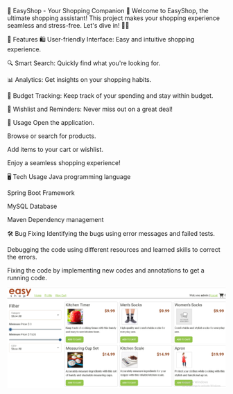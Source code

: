 🌟 EasyShop - Your Shopping Companion 🌟
Welcome to EasyShop, the ultimate shopping assistant! This project makes your shopping experience seamless and stress-free. Let's dive in! 🛒✨

🎯 Features
🛍️ User-friendly Interface: Easy and intuitive shopping experience.

🔍 Smart Search: Quickly find what you're looking for.

📊 Analytics: Get insights on your shopping habits.

💸 Budget Tracking: Keep track of your spending and stay within budget.

📅 Wishlist and Reminders: Never miss out on a great deal!

🚀 Usage
Open the application.

Browse or search for products.

Add items to your cart or wishlist.

Enjoy a seamless shopping experience!

🖥️ Tech Usage
Java programming language

Spring Boot Framework

MySQL Database

Maven Dependency management

🛠️ Bug Fixing
Identifying the bugs using error messages and failed tests.

Debugging the code using different resources and learned skills to correct the errors.

Fixing the code by implementing new codes and annotations to get a running code.

![img.png](img.png)